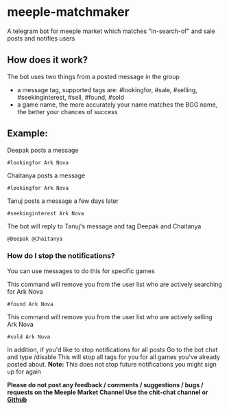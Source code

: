 # meeple-matchmaker
A telegram bot for meeple market which matches 
"in-search-of" and sale posts and notifies users

## How does it work?
    
The bot uses two things from a posted message in the group
  
- a message tag, supported tags are: #lookingfor, #sale, #selling, #seekinginterest, #sell, #found, #sold
- a game name, the more accurately your name matches the BGG name, the better your chances of success
      
## Example:

Deepak posts a message
```
#lookingfor Ark Nova
```

Chaitanya posts a message
```
#lookingfor Ark Nova
```

Tanuj posts a message a few days later
```
#seekinginterest Ark Nova
```

The bot will reply to Tanuj's message and tag Deepak and Chaitanya
```
@Deepak @Chaitanya
```

### How do I stop the notifications?
You can use messages to do this for specific games

This command will remove you from the user list who are actively searching for Ark Nova
```
#found Ark Nova
``` 

This command will remove you from the user list who are actively selling Ark Nova
```
#sold Ark Nova
``` 

In addition, if you'd like to stop notifications for all posts
Go to the bot chat and type /disable
This will stop all tags for you for all games you've already posted about.
**Note:** This does not stop future notifications you might sign up for again


**Please do not post any feedback / comments / suggestions / bugs / requests on the Meeple Market Channel
Use the chit-chat channel or [Github](https://github.com/sahilthapar/meeple-matchmaker)**